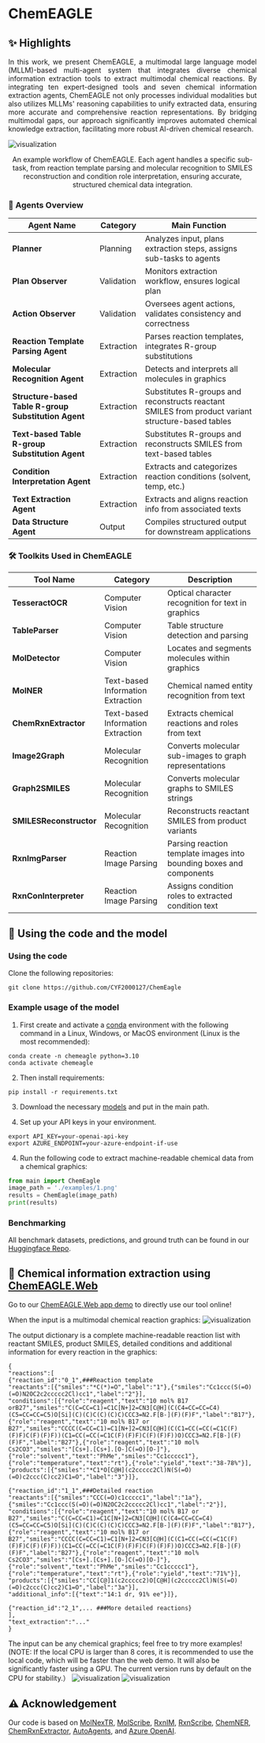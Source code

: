 # ChemEAGLE


## :sparkles: Highlights
<p align="justify">
In this work, we present ChemEAGLE, a multimodal large language model (MLLM)-based multi-agent system that integrates diverse chemical information extraction tools to extract multimodal chemical reactions. By integrating ten expert-designed tools and seven chemical information extraction agents, ChemEAGLE not only processes individual modalities but also utilizes MLLMs' reasoning capabilities to unify extracted data, ensuring more accurate and comprehensive reaction representations. By bridging multimodal gaps, our approach significantly improves automated chemical knowledge extraction, facilitating more robust AI-driven chemical research.

[comment]: <> ()
![visualization](examples/chemeagle.png)
<div align="center"> An example workflow of ChemEAGLE. Each agent handles a specific sub-task, from reaction template parsing and molecular recognition to SMILES reconstruction and condition role interpretation, ensuring accurate, structured chemical data integration. </div>
  
### 🧩 Agents Overview
| Agent Name                                          | Category            | Main Function                                                       |
| --------------------------------------------------- | ------------------- | ------------------------------------------------------------------- |
| **Planner**                                   | Planning  | Analyzes input, plans extraction steps, assigns sub-tasks to agents |
| **Plan Observer**                          | Validation | Monitors extraction workflow, ensures logical plan                  |
| **Action Observer**                           | Validation | Oversees agent actions, validates consistency and correctness       |
| **Reaction Template Parsing Agent**                 | Extraction          | Parses reaction templates, integrates R-group substitutions         |
| **Molecular Recognition Agent**                     | Extraction          | Detects and interprets all molecules in graphics                      |
| **Structure-based Table R-group Substitution Agent** | Extraction          | Substitutes R-groups and reconstructs reactant SMILES from product variant structure-based tables        |
| **Text-based Table R-group Substitution Agent**     | Extraction          | Substitutes R-groups and reconstructs SMILES from text-based tables  |
| **Condition Interpretation Agent**                  | Extraction          | Extracts and categorizes reaction conditions (solvent, temp, etc.)  |
| **Text Extraction Agent**                           | Extraction          | Extracts and aligns reaction info from associated texts             |
| **Data Structure Agent**                            | Output         | Compiles structured output for downstream applications              |


### 🛠️ Toolkits Used in ChemEAGLE
| Tool Name               | Category                          | Description                                            |
| ----------------------- | --------------------------------- | ------------------------------------------------------ |
| **TesseractOCR**        | Computer Vision                   | Optical character recognition for text in graphics       |
| **TableParser**         | Computer Vision                   | Table structure detection and parsing                  |
| **MolDetector**         | Computer Vision                   | Locates and segments molecules within graphics           |
| **MolNER**              | Text-based Information Extraction | Chemical named entity recognition from text            |
| **ChemRxnExtractor**    | Text-based Information Extraction | Extracts chemical reactions and roles from text        |
| **Image2Graph**         | Molecular Recognition             | Converts molecular sub-images to graph representations     |
| **Graph2SMILES**        | Molecular Recognition             | Converts molecular graphs to SMILES strings            |
| **SMILESReconstructor** | Molecular Recognition             | Reconstructs reactant SMILES from product variants     |
| **RxnImgParser**        | Reaction Image Parsing            | Parsing reaction template images into bounding boxes and components |
| **RxnConInterpreter**   | Reaction Image Parsing            | Assigns condition roles to extracted condition text     |




## :rocket: Using the code and the model
### Using the code
Clone the following repositories:
```
git clone https://github.com/CYF2000127/ChemEagle
```
### Example usage of the model
1. First create and activate a [conda](https://numdifftools.readthedocs.io/en/stable/how-to/create_virtual_env_with_conda.html) environment with the following command in a Linux, Windows, or MacOS environment (Linux is the most recommended):
```
conda create -n chemeagle python=3.10
conda activate chemeagle
```

2. Then install requirements:
```
pip install -r requirements.txt
```
3. Download the necessary [models](https://huggingface.co/datasets/CYF200127/ChemEagle/tree/main) and put in the main path.

4. Set up your API keys in your environment.
```
export API_KEY=your-openai-api-key
export AZURE_ENDPOINT=your-azure-endpoint-if-use
```

4. Run the following code to extract machine-readable chemical data from a chemical graphics:
```python
from main import ChemEagle
image_path = './examples/1.png'
results = ChemEagle(image_path)
print(results)
```

### Benchmarking
All benchmark datasets, predictions, and ground truth can be found in our [Huggingface Repo](https://huggingface.co/datasets/CYF200127/ChemEagle/blob/main/Dataset.zip).

## 🤗 Chemical information extraction using [ChemEAGLE.Web](https://huggingface.co/spaces/CYF200127/ChemEagle) 

Go to our [ChemEAGLE.Web app demo](https://huggingface.co/spaces/CYF200127/ChemEagle) to directly use our tool online!

When the input is a multimodal chemical reaction graphics:
![visualization](examples/1.png)
<div align="center",width="100">
</div> 

The output dictionary is a complete machine-readable reaction list with reactant SMILES, product SMILES, detailed conditions and additional information for every reaction in the graphics:

``` 
{
"reactions":[
{"reaction_id":"0_1",###Reaction template
"reactants":[{"smiles":"*C(*)=O","label":"1"},{"smiles":"Cc1ccc(S(=O)(=O)N2OC2c2ccccc2Cl)cc1","label":"2"}],
"conditions":[{"role":"reagent","text":"10 mol% B17 orB27","smiles":"C(C=CC=C1)=C1C[N+]2=CN3[C@H](C(C4=CC=CC=C4)(C5=CC=CC=C5)O[Si](C)(C)C(C)(C)C)CCC3=N2.F[B-](F)(F)F","label":"B17"},{"role":"reagent","text":"10 mol% B17 or B27","smiles":"CCCC(C=CC=C1)=C1[N+]2=CN3[C@H](C(C1=CC(=CC(=C1C(F)(F)F)C(F)(F)F))(C1=CC(=CC(=C1C(F)(F)F)C(F)(F)F))O)CCC3=N2.F[B-](F)(F)F","label":"B27"},{"role":"reagent","text":"10 mol% Cs2CO3","smiles":"[Cs+].[Cs+].[O-]C(=O)[O-]"},{"role":"solvent","text":"PhMe","smiles":"Cc1ccccc1"},{"role":"temperature","text":"rt"},{"role":"yield","text":"38-78%"}],
"products":[{"smiles":"*C1*O[C@H](c2ccccc2Cl)N(S(=O)(=O)c2ccc(C)cc2)C1=O","label":"3"}]},

{"reaction_id":"1_1",###Detailed reaction 
"reactants":[{"smiles":"CCC(=O)c1ccccc1","label":"1a"},{"smiles":"Cc1ccc(S(=O)(=O)N2OC2c2ccccc2Cl)cc1","label":"2"}],
"conditions":[{"role":"reagent","text":"10 mol% B17 or B27","smiles":"C(C=CC=C1)=C1C[N+]2=CN3[C@H](C(C4=CC=CC=C4)(C5=CC=CC=C5)O[Si](C)(C)C(C)(C)C)CCC3=N2.F[B-](F)(F)F","label":"B17"},{"role":"reagent","text":"10 mol% B17 or B27","smiles":"CCCC(C=CC=C1)=C1[N+]2=CN3[C@H](C(C1=CC(=CC(=C1C(F)(F)F)C(F)(F)F))(C1=CC(=CC(=C1C(F)(F)F)C(F)(F)F))O)CCC3=N2.F[B-](F)(F)F","label":"B27"},{"role":"reagent","text":"10 mol% Cs2CO3","smiles":"[Cs+].[Cs+].[O-]C(=O)[O-]"},{"role":"solvent","text":"PhMe","smiles":"Cc1ccccc1"},{"role":"temperature","text":"rt"},{"role":"yield","text":"71%"}],
"products":[{"smiles":"CC[C@]1(c2ccccc2)O[C@H](c2ccccc2Cl)N(S(=O)(=O)c2ccc(C)cc2)C1=O","label":"3a"}],
"additional_info":[{"text":"14:1 dr, 91% ee"}]},

{"reaction_id":"2_1",... ###More detailed reactions}
],
"text_extraction":"..."
}
```
The input can be any chemical graphics; feel free to try more examples! 
(NOTE: If the local CPU is larger than 8 cores, it is recommended to use the local code, which will be faster than the web demo. It will also be significantly faster using a GPU. The current version runs by default on the CPU for stability.）
![visualization](examples/reaction5.png)
![visualization](examples/template1.png)

## :warning: Acknowledgement
Our code is based on [MolNexTR](https://github.com/CYF2000127/MolNexTR), [MolScribe](https://github.com/thomas0809/MolScribe), [RxnIM](https://github.com/CYF2000127/RxnIM), [RxnScribe](https://github.com/thomas0809/RxNScribe), [ChemNER](https://github.com/Ozymandias314/ChemIENER), [ChemRxnExtractor](https://github.com/jiangfeng1124/ChemRxnExtractor), [AutoAgents](https://github.com/Link-AGI/AutoAgents), and [Azure OpenAI](https://azure.microsoft.com/).


